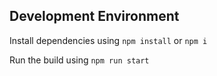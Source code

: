 ## Development Environment

Install dependencies using `npm install` or `npm i`

Run the build using `npm run start`